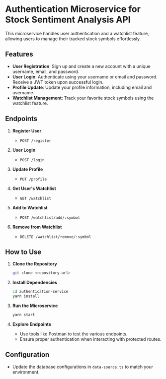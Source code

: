 # Authentication Microservice for Stock Sentiment Analysis API

This microservice handles user authentication and a watchlist feature, allowing
users to manage their tracked stock symbols effortlessly.

## Features

- **User Registration**: Sign up and create a new account with a unique
  username, email, and password.
- **User Login**: Authenticate using your username or email and password.
  Receive a JWT token upon successful login.
- **Profile Update**: Update your profile information, including email and
  username.
- **Watchlist Management**: Track your favorite stock symbols using the
  watchlist feature.

## Endpoints

1. **Register User**

      - `POST /register`

2. **User Login**

      - `POST /login`

3. **Update Profile**

      - `PUT /profile`

4. **Get User's Watchlist**

      - `GET /watchlist`

5. **Add to Watchlist**

      - `POST /watchlist/add/:symbol`

6. **Remove from Watchlist**
      - `DELETE /watchlist/remove/:symbol`

## How to Use

1. **Clone the Repository**

      ```bash
      git clone <repository-url>
      ```

2. **Install Dependencies**

      ```bash
      cd authentication-service
      yarn install
      ```

3. **Run the Microservice**

      ```bash
      yarn start
      ```

4. **Explore Endpoints**
      - Use tools like Postman to test the various endpoints.
      - Ensure proper authentication when interacting with protected routes.

## Configuration

- Update the database configurations in `data-source.ts` to match your
  environment.
